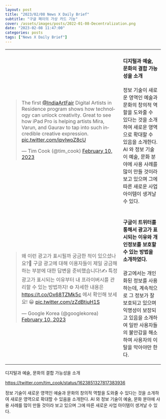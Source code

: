```yaml
---
layout: post
title: "2023/02/08 News X Daily Brief"
subtitle: "구글 페이의 가상 카드 기능"
cover: /assets/images/posts/2022-01-08-Decentralization.png
date: "2023-02-08 11:47:00"
categories: posts
tags: ["News X Daily Brief"]
---
```


<table>
    <tbody>
        <tr>
            <td>
                <blockquote class="twitter-tweet"><p lang="en" dir="ltr">The first <a href="https://twitter.com/IndiaArtFair?ref_src=twsrc%5Etfw">@IndiaArtFair</a> Digital Artists in Residence program shows how technology can unlock creativity. Great to see how iPad Pro is helping artists Mira, Varun, and Gaurav to tap into such incredible creative expression. <a href="https://t.co/ipvlwoZ8cU">pic.twitter.com/ipvlwoZ8cU</a></p>&mdash; Tim Cook (@tim_cook) <a href="https://twitter.com/tim_cook/status/1623851327817383936?ref_src=twsrc%5Etfw">February 10, 2023</a></blockquote> <script async src="https://platform.twitter.com/widgets.js" charset="utf-8"></script>
            </td>
            <td>
                <h4>디지털과 예술, 문화의 결합 가능성을 소개</h4>
                <p>
                    정보 기술이 새로운 영역인 예술과 문화의 창의적 역할을 도와줄 수 있다는 것을 소개하여
                    새로운 영역으로 확대할 수 있음을 소개한다. AI 와 정보 기술이 예술, 문화 분야에 사용 사례를
                    많이 만들 것이라 보고 있으며 그에 따른 새로운 사업 아이템이 생겨날 수 있다.
                </p>
            </td>
        </tr>
        <tr>
            <td>
                <blockquote class="twitter-tweet"><p lang="ko" dir="ltr">왜 이런 광고가 표시될까 궁금한 적이 있으셨나요?🤔 구글 광고에 대해 이용자들이 제일 궁금해하는 부분에 대한 답변을 준비했습니다!✍️ 특정 광고가 표시되는 이유부터 내 프라이버시를 관리할 수 있는 방법까지! ⚙️ 자세한 내용은 <a href="https://t.co/Ox68TZMk5c">https://t.co/Ox68TZMk5c</a> 에서 확인해 보세요! 😀 <a href="https://t.co/zZdBtjuH1S">pic.twitter.com/zZdBtjuH1S</a></p>&mdash; Google Korea (@googlekorea) <a href="https://twitter.com/googlekorea/status/1623874632431603719?ref_src=twsrc%5Etfw">February 10, 2023</a></blockquote> <script async src="https://platform.twitter.com/widgets.js" charset="utf-8"></script>
            </td>
            <td>
                <h4>
                    구글이 트위터를 통해서 광고가 표시되는 이유와 개인정보를 보호할 수 있는 방법을 소개하였다.
                </h4>
                <p>
                    광고에서는 개인화된 정보를 사용하는데, 계속적으로 그 정보가 잘 보호되고 있으며 익명성이 
                    보장되고 있음을 소개하여 일반 사용자들의 불안감을 해소하여 사용자의 이탈을 막아야만 한다.
                </p>
            </td>
        </tr>
    </tbody>
</table>


디지털과 예술, 문화의 결합 가능성을 소개

https://twitter.com/tim_cook/status/1623851327817383936

정보 기술이 새로운 영역인 예술과 문화의 창의적 역할을 도와줄 수 있다는 것을 소개하여
새로운 영역으로 확대할 수 있음을 소개한다. AI 와 정보 기술이 예술, 문화 분야에 사용 사례를
많이 만들 것이라 보고 있으며 그에 따른 새로운 사업 아이템이 생겨날 수 있다.




